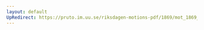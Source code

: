```yaml
---
layout: default
UpRedirect: https://pruto.im.uu.se/riksdagen-motions-pdf/1869/mot_1869__ak__10/mot_1869__ak__10-001.pdf
---
```

